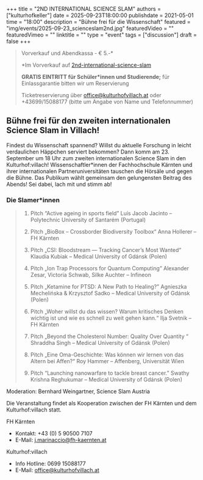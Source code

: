 +++
title = "2ND INTERNATIONAL SCIENCE SLAM"
authors = ["kulturhofkeller"]
date = 2025-09-23T18:00:00
publishdate = 2021-05-01
time = "18:00"
description = "Bühne frei für die Wissenschaft"
featured = "img/events/2025-09-23_scienceslam2nd.jpg"
featuredVideo = ""
featuredVimeo = ""
linktitle = ""
type = "event"
tags = ["discussion"]
draft = false
+++

> Vorverkauf und Abendkassa - € 5.-\*
>
> \*Im Vorverkauf auf [2nd-international-science-slam](https://kupfticket.com/events/2nd-international-science-slam)
> 
> **GRATIS EINTRITT für Schüler\*innen und Studierende;** für Einlassgarantie bitten wir um Reservierung
>
> Ticketreservierung über office@kulturhofvillach.at oder +43699/15088177 (bitte um Angabe von Name und Telefonnummer) 

## Bühne frei für den zweiten internationalen Science Slam in Villach!

Findest du Wissenschaft spannend? Willst du aktuelle Forschung in leicht verdaulichen Häppchen serviert bekommen? Dann komm am 23. September um 18 Uhr zum zweiten internationalen Science Slam in den Kulturhof:villach!
Wissenschaftler\*innen der Fachhochschule Kärnten und ihrer internationalen Partneruniversitäten tauschen die Hörsäle und gegen die Bühne. Das Publikum wählt gemeinsam den gelungensten Beitrag des Abends! Sei dabei, lach mit und stimm ab!

### Die Slamer*innen

> 1. Pitch
> “Active ageing in sports field”
> Luís Jacob Jacinto – Polytechnic University of Santarém (Portugal)
>
> 2. Pitch
> „BioBox – Crossborder Biodiversity Toolbox“
> Anna Hollerer – FH Kärnten 
>
> 3. Pitch
> „CSI: Bloodstream — Tracking Cancer’s Most Wanted“ 
> Klaudia Kubiak – Medical University of Gdánsk (Polen)
>
> 4. Pitch
> „Ion Trap Processors for Quantum Computing” 
> Alexander Zesar, Victoria Schwab, Silke Auchter – Infineon 
>
> 5. Pitch
> „Ketamine for PTSD: A New Path to Healing?” 
> Agnieszka Mechelińska & Krzysztof Sadko – Medical University of Gdánsk (Polen)
>
> 6. Pitch
> „Woher willst du das wissen? Warum kritisches Denken wichtig ist und wie es schnell zu weit gehen kann.“ 
> Ilja Svetnik – FH Kärnten 
>
> 7. Pitch
> „Beyond the Cholesterol Number: Quality Over Quantity “ 
> Shraddha Singh – Medical University of Gdánsk (Polen)
>
> 8. Pitch
> „Eine Oma-Geschichte: Was können wir lernen von das Altern bei Affen?“
> Roy Hammer – Affenberg, Universität Wien
>
> 9. Pitch
> “Launching nanowarfare to tackle breast cancer.”
> Swathy Krishna Reghukumar – Medical University of Gdánsk (Polen)

Moderation: Bernhard Weingartner, Science Slam Austria

Die Veranstaltung findet als Kooperation zwischen der FH Kärnten und dem Kulturhof:villach statt.

FH Kärnten
- Kontakt: +43 (0) 5 90500 7107
- E-Mail: j.marinaccio@fh-kaernten.at

Kulturhof:villach
- Info Hotline: 0699 15088177 
- E-Mail: office@kulturhofvillach.at
